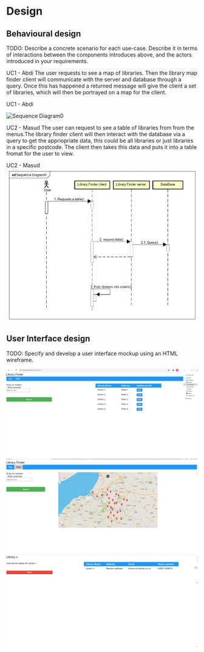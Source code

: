 # Design

## Behavioural design
TODO: Describe a concrete scenario for each use-case. 
Describe it in terms of interactions between the components introduces above, and the actors introduced in your requirements.

UC1 - Abdi
The user requests to see a map of libraries. Then the library map finder client will communicate with the server and database through a query. Once this has happened a returned message will give the client a set of libraries, which will then be portrayed on a map for the client.

UC1 - Abdi

![Sequence Diagram0](https://user-images.githubusercontent.com/80045786/116999122-167a6c00-acd7-11eb-9f05-fbc23aa55918.png)


UC2 - Masud 
The user can request to see a table of libraries from from the menus.The library finder client will then interact with the database via a query to get the appriopriate data, this could be all libraries or just libraries in a specific postcode. The client then takes this data and puts it into a table fromat for the user to view.

UC2 - Masud 
![Sequence Diagram](images/SequenceDiagram.png)

## User Interface design
TODO: Specify and develop a user interface mockup using an HTML wireframe.

![Insert your wireframe screenshots for each use-case here](images/wireframe1.PNG)
![Insert your wireframe screenshots for each use-case here](images/wireframe2.PNG)
![Insert your wireframe screenshots for each use-case here](images/wireframe3.PNG)


